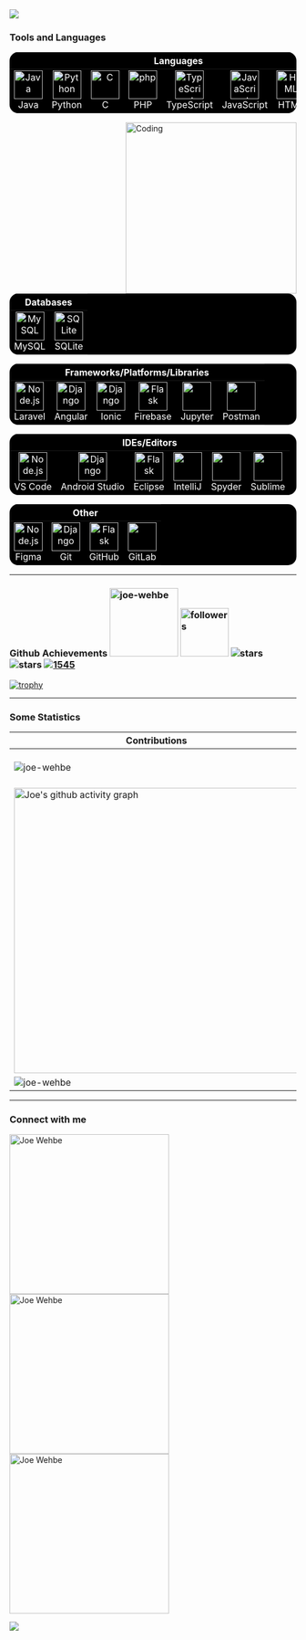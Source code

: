 <img src="https://capsule-render.vercel.app/api?type=waving&height=150&color=122B6C&text=Hi,%20I'm%20Joe%20Wehbe&fontAlign=50&reversal=false&fontAlignY=20&descAlign=49&descAlignY=44&textBg=false&fontSize=30&animation=fadeIn&fontColor=CACACA&section=header&desc=Junior%20Software%20Engineer&descSize=16&rotate=0"/>

<!-- ![github-header-image](https://github.com/joe-wehbe/joe-wehbe/assets/102875229/948c2833-e7d6-44c8-b2d6-a1290b0ed112) -->

### Tools and Languages
<table style="background-color: black; color: white; border: none; border-radius: 15px; overflow: hidden;">
  <thead>
    <tr>
      <th colspan="8" align="center" style="color: white;">Languages</th>
    </tr>
  </thead>
  <tbody>
    <tr>
      <td align="center" style="border: none;">
          <img src="https://techstack-generator.vercel.app/java-icon.svg" alt="Java" width="50" height="50"/><br>Java
      </td>
      <td align="center" style="border: none;">
          <img src="https://techstack-generator.vercel.app/python-icon.svg" alt="Python" width="50" height="50"/><br>Python
      </td>
      <td align="center" style="border: none;">
          <img src="https://user-images.githubusercontent.com/25181517/192106070-46255bcf-65e6-4c6b-a296-bf8d0d8fb2a7.png" alt="C" width="50" height="50"/><br>C
      </td>
      <td align="center" style="border: none;">
          <img src="https://github.com/marwin1991/profile-technology-icons/assets/76662862/dbbc299a-8356-45e4-9d2e-a6c21b4569cf" alt="php" width="50" height="50" alt="php"/><br>PHP
      </td>
      <td align="center" style="border: none;">
          <img src="https://techstack-generator.vercel.app/ts-icon.svg" alt="TypeScript" width="50" height="50"/><br>TypeScript
      </td>
      <td align="center" style="border: none;">
          <img src="https://techstack-generator.vercel.app/js-icon.svg" alt="JavaScript" width="50" height="50"/><br>JavaScript
      </td>
      <td align="center" style="border: none;">
          <img src="https://cdn.worldvectorlogo.com/logos/html-1.svg" width="50" height="50" alt="HTML"/><br>HTML
      </td>
      <td align="center" style="border: none;">
          <img src="https://cdn.worldvectorlogo.com/logos/css-3.svg" width="50" height="50" alt="CSS"/><br>CSS
      </td>
    </tr>
  </tbody>
</table>

<img align="right" alt="Coding" width="300" src = "https://github.com/joe-wehbe/joe-wehbe/assets/102875229/f19a8421-190e-405c-884f-6cc2f709cfcb">

<table style="background-color: black; color: white; border: none; border-radius: 15px; overflow: hidden;">
  <thead>
    <tr>
      <th colspan="4" align="center" style="color: white;">Databases</th>
    </tr>
  </thead>
  <tbody>
    <tr>
      <td align="center" style="border: none;">
        <img src="https://techstack-generator.vercel.app/mysql-icon.svg" alt="MySQL" width="50" height="50"/><br>MySQL
      </td>
      <td align="center" style="border: none;">
        <img src="https://github.com/marwin1991/profile-technology-icons/assets/136815194/82df4543-236b-4e45-9604-5434e3faab17" alt="SQLite" width="50" height="50" alt="Django"/><br>SQLite
      </td>
  </tbody>
</table>

<table style="background-color: black; color: white; border: none; border-radius: 15px; overflow: hidden;">
  <thead>
    <tr>
      <th colspan="8" align="center" style="color: white;">Frameworks/Platforms/Libraries</th>
    </tr>
  </thead>
  <tbody>
    <tr>
      <td align="center" style="border: none;">
        <img src="https://github.com/marwin1991/profile-technology-icons/assets/25181517/afcf1c98-544e-41fb-bf44-edba5e62809a" width="50" height="50" alt="Node.js"/><br>Laravel
      </td>
      <td align="center" style="border: none;">
        <img src="https://user-images.githubusercontent.com/25181517/183890595-779a7e64-3f43-4634-bad2-eceef4e80268.png" width="50" height="50" alt="Django"/><br>Angular
      </td>
      <td align="center" style="border: none;">
        <img src="https://github.com/joe-wehbe/emergency-response-unit/assets/102875229/641334fc-6c12-449c-8da8-a252bb4a90dc" width="50" height="50" alt="Django"/><br>Ionic
      </td>
      <td align="center" style="border: none;">
        <img src="https://user-images.githubusercontent.com/25181517/189716855-2c69ca7a-5149-4647-936d-780610911353.png" width="50" height="50" alt="Flask"/><br>Firebase
      </td>
      <td align="center" style="border: none;">
        <img src="https://user-images.githubusercontent.com/25181517/183914128-3fc88b4a-4ac1-40e6-9443-9a30182379b7.png" width="50" height="50"/><br>Jupyter
      </td>
      <td align="center" style="border: none;">
        <img src="https://user-images.githubusercontent.com/25181517/192109061-e138ca71-337c-4019-8d42-4792fdaa7128.png" width="50" height="50"/><br>Postman
      </td>
    </tr>
  </tbody>
</table>

<table style="background-color: black; color: white; border: none; border-radius: 15px; overflow: hidden;">
  <thead>
    <tr>
      <th colspan="8" align="center" style="color: white;">IDEs/Editors</th>
    </tr>
  </thead>
  <tbody>
    <tr>
      <td align="center" style="border: none;">
        <img src="https://user-images.githubusercontent.com/25181517/192108891-d86b6220-e232-423a-bf5f-90903e6887c3.png" width="50" height="50" alt="Node.js"/><br>VS Code
      </td>
      <td align="center" style="border: none;">
        <img src="https://user-images.githubusercontent.com/25181517/117269608-b7dcfb80-ae58-11eb-8e66-6cc8753553f0.png" width="50" height="50" alt="Django"/><br>Android Studio
      </td>
      <td align="center" style="border: none;">
        <img src="https://user-images.githubusercontent.com/25181517/192108892-6e9b5cdf-4e35-4a70-ad9a-801a93a07c1c.png" width="50" height="50" alt="Flask"/><br>Eclipse
      </td>
      <td align="center" style="border: none;">
        <img src="https://user-images.githubusercontent.com/25181517/192108890-200809d1-439c-4e23-90d3-b090cf9a4eea.png" width="50" height="50"/><br>IntelliJ
      </td>
      <td align="center" style="border: none;">
        <img src="https://github.com/marwin1991/profile-technology-icons/assets/76012086/be791591-7b5a-4ada-9331-ff577f71a530" width="50" height="50"/><br>Spyder
      </td>
      <td align="center" style="border: none;">
        <img src="https://user-images.githubusercontent.com/25181517/190887576-6653f877-8439-4521-82f3-403086ead892.png" width="50" height="50"/><br>Sublime
      </td>
    </tr>
  </tbody>
</table>

<table style="background-color: black; color: white; border: none; border-radius: 15px; overflow: hidden;">
  <thead>
    <tr>
      <th colspan="4" align="center" style="color: white;">Other</th>
    </tr>
  </thead>
  <tbody>
    <tr>
      <td align="center" style="border: none;">
        <img src="https://user-images.githubusercontent.com/25181517/189715289-df3ee512-6eca-463f-a0f4-c10d94a06b2f.png" width="50" height="50" alt="Node.js"/><br>Figma
      </td>
      <td align="center" style="border: none;">
        <img src="https://user-images.githubusercontent.com/25181517/192108372-f71d70ac-7ae6-4c0d-8395-51d8870c2ef0.png" width="50" height="50" alt="Django"/><br>Git
      </td>
      <td align="center" style="border: none;">
        <img src="https://user-images.githubusercontent.com/25181517/192108374-8da61ba1-99ec-41d7-80b8-fb2f7c0a4948.png" width="50" height="50" alt="Flask"/><br>GitHub
      </td>
      <td align="center" style="border: none;">
        <img src="https://user-images.githubusercontent.com/25181517/192108376-c675d39b-90f6-4073-bde6-5a9291644657.png" width="50" height="50"/><br>GitLab
      </td>
    </tr>
  </tbody>
</table>

<!-- <a target="_blank" rel="noreferrer"> <img src="https://img.shields.io/badge/java-%23ED8B00.svg?style=for-the-badge&logo=java&logoColor=white" alt="java"> </a> 
<a target="_blank" rel="noreferrer"> <img src="https://img.shields.io/badge/python-3670A0?style=for-the-badge&logo=python&logoColor=ffdd54" alt="python"> </a>
<a target="_blank" rel="noreferrer"> <img src="https://img.shields.io/badge/C-00599C?style=for-the-badge&logo=c&logoColor=white" alt="c"> </a>
<a target="_blank" rel="noreferrer"> <img src="https://img.shields.io/badge/PHP-777BB4?style=for-the-badge&logo=php&logoColor=white" alt="php"> </a>
<a target="_blank" rel="noreferrer"> <img src="https://img.shields.io/badge/typescript-%23007ACC.svg?style=for-the-badge&logo=typescript&logoColor=white" alt="typescript"> </a>
<a target="_blank" rel="noreferrer"> <img src="https://img.shields.io/badge/html5-%23E34F26.svg?style=for-the-badge&logo=html5&logoColor=white" alt="html"></a>
<a target="_blank" rel="noreferrer"> <img src="https://img.shields.io/badge/css3-%231572B6.svg?style=for-the-badge&logo=css3&logoColor=white" alt="css"> </a>
<a target="_blank" rel="noreferrer"> <img src="https://img.shields.io/badge/markdown-%23000000.svg?style=for-the-badge&logo=markdown&logoColor=white" alt="markdown"> </a>
<a target="_blank" rel="noreferrer"> <img src="https://img.shields.io/badge/PowerShell-%235391FE.svg?style=for-the-badge&logo=powershell&logoColor=white" alt="powershell"> </a> 
</p>

<p align="left">
Databases <br>
<a target="_blank" rel="noreferrer"> <img src="https://img.shields.io/badge/MySQL-005C84?style=for-the-badge&logo=mysql&logoColor=white" alt="mysql"> </a>  
<a target="_blank" rel="noreferrer"> <img src="https://img.shields.io/badge/SQLite-07405E?style=for-the-badge&logo=sqlite&logoColor=white" alt="sqlite"> </a> 
</p>

<p align="left">
Frameworks/Platforms/Libraries <br>
<a target="_blank" rel="noreferrer"> <img src="https://img.shields.io/badge/laravel-%23FF2D20.svg?style=for-the-badge&logo=laravel&logoColor=white" alt="laravel"> </a>
<a target="_blank" rel="noreferrer"> <img src="https://img.shields.io/badge/Ionic-%233880FF.svg?style=for-the-badge&logo=Ionic&logoColor=white" alt="ionic"></a>
<a target="_blank" rel="noreferrer"> <img src="https://img.shields.io/badge/angular-%23DD0031.svg?style=for-the-badge&logo=angular&logoColor=white" alt="angular"></a>    
<a target="_blank" rel="noreferrer"> <img src="https://img.shields.io/badge/firebase-a08021?style=for-the-badge&logo=firebase&logoColor=ffcd34" alt="firebase"> </a>
<a target="_blank" rel="noreferrer"> <img src="https://img.shields.io/badge/jupyter-%23FA0F00.svg?style=for-the-badge&logo=jupyter&logoColor=white" alt="jupyter"> </a>
<a target="_blank" rel="noreferrer"> <img src="https://img.shields.io/badge/Postman-FF6C37?style=for-the-badge&logo=Postman&logoColor=white" alt="postman"> </a>
<a target="_blank" rel="noreferrer"> <img src="https://img.shields.io/badge/Xampp-F37623?style=for-the-badge&logo=xampp&logoColor=white" alt="xampp"> </a>
<a target="_blank" rel="noreferrer"> <img src="https://img.shields.io/badge/Anaconda-%2344A833.svg?style=for-the-badge&logo=anaconda&logoColor=white" alt="anaconda"> </a>
</p>

<p align="left">
IDEs/Editors <br>
<a target="_blank" rel="noreferrer"> <img src="https://img.shields.io/badge/VSCode-0078D4?style=for-the-badge&logo=visual%20studio%20code&logoColor=white" alt="VsCode"> </a>
<a target="_blank" rel="noreferrer"> <img src="https://img.shields.io/badge/Visual%20Studio-5C2D91.svg?style=for-the-badge&logo=visual-studio&logoColor=white" alt="VS"> </a>
<a target="_blank" rel="noreferrer"> <img src="https://img.shields.io/badge/Android_Studio-3DDC84?style=for-the-badge&logo=android-studio&logoColor=white" alt="android"> </a>
<a target="_blank" rel="noreferrer"> <img src="https://img.shields.io/badge/RStudio-4285F4?style=for-the-badge&logo=rstudio&logoColor=white" alt="Rstudio"> </a>    
<a target="_blank" rel="noreferrer"> <img src="https://img.shields.io/badge/Eclipse-2C2255?style=for-the-badge&logo=eclipse&logoColor=white" alt="eclipse"> </a>
<a target="_blank" rel="noreferrer"> <img src="https://img.shields.io/badge/IntelliJ_IDEA-000000.svg?style=for-the-badge&logo=intellij-idea&logoColor=white" alt="intellij"> </a>
<a target="_blank" rel="noreferrer"> <img src="https://img.shields.io/badge/Spyder-838485?style=for-the-badge&logo=spyder%20ide&logoColor=maroon" alt="spyder"> </a>
<a target="_blank" rel="noreferrer"> <img src="https://img.shields.io/badge/PyCharm-000000.svg?&style=for-the-badge&logo=PyCharm&logoColor=white" alt="PyCharm"> </a>
<a target="_blank" rel="noreferrer"> <img src="https://img.shields.io/badge/Notepad++-90E59A.svg?style=for-the-badge&logo=notepad%2B%2B&logoColor=black" alt="notepad++"> </a>
<a target="_blank" rel="noreferrer"> <img src="https://img.shields.io/badge/sublime_text-%23575757.svg?style=for-the-badge&logo=sublime-text&logoColor=important" alt="sublime_text"> </a> 
</p>

<p align="left">
Other <br>    
<a target="_blank" rel="noreferrer"> <img src="https://img.shields.io/badge/Figma-F24E1E?style=for-the-badge&logo=figma&logoColor=white" alt="figma"> </a>   
<a target="_blank" rel="noreferrer"> <img src="https://img.shields.io/badge/GIT-E44C30?style=for-the-badge&logo=git&logoColor=white" alt="git"> </a> 
<a target="_blank" rel="noreferrer"> <img src="https://img.shields.io/badge/github-%23121011.svg?style=for-the-badge&logo=github&logoColor=white" alt="github"> </a>
<a target="_blank" rel="noreferrer"> <img src="https://img.shields.io/badge/Windows-0078D6?style=for-the-badge&logo=windows&logoColor=white" alt="windows"> </a> 
</p> -->

***

### Github Achievements <img width="120" src="https://komarev.com/ghpvc/?username=joe-wehbe&label=Profile%20views&color=0e75b6&style=flat" alt="joe-wehbe"/> <img alt="followers" width="85" title="Follow me on Github" src="https://img.shields.io/github/followers/joe-wehbe?color=236ad3&style=flat&label=Followers"/> <img src="https://img.shields.io/badge/dynamic/json?&label=Stars&style=flat&query=%24.stars&url=https://api.github-star-counter.workers.dev/user/joe-wehbe" alt="stars"> <img src="https://img.shields.io/badge/dynamic/json?&label=Forks&style=flat&query=%24.forks&url=https://api.github-star-counter.workers.dev/user/joe-wehbe" alt="stars"> <a href="https://committers.top/lebanon.html" target="blank"><img src="https://user-badge.committers.top/lebanon/joe-wehbe.svg" alt="1545" /></a>
[![trophy](https://github-profile-trophy.vercel.app/?username=joe-wehbe&column=-1&theme=darkhub&margin-w=5&no-frame=true)](https://github.com/joe-wehbe/github-profile-trophy)

***

### Some Statistics
| Contributions | Languages | 
| ------------- | --------- |
| <img align="center" src="https://github-readme-stats.vercel.app/api?username=joe-wehbe&show_icons=true&theme=transparent&locale=en&hide_border=true" alt="joe-wehbe"/> | &nbsp;&nbsp;&nbsp;<img align="center" src="https://github-readme-stats.vercel.app/api/top-langs?username=joe-wehbe&show_icons=true&exclude_repo=joe-wehbe,CineLeb&locale=en&layout=compact&theme=transparent&hide_border=true" alt="joe-wehbe" /> | 
| <img width="500" align="center" src="https://github-readme-activity-graph.vercel.app/graph?username=joe-wehbe&theme=github-compact&hide_border=true&line=1E60B1" alt="Joe's github activity graph" /> | <img align="center" src="http://github-profile-summary-cards.vercel.app/api/cards/most-commit-language?username=joe-wehbe&theme=transparent&hide_border=true" alt="joe-wehbe"/> |
| <img align="center" src="https://github-readme-streak-stats.herokuapp.com/?user=joe-wehbe&theme=transparent&hide_border=true" alt="joe-wehbe"/> | &nbsp;&nbsp;&nbsp;<img align="center" src="http://github-profile-summary-cards.vercel.app/api/cards/repos-per-language?username=joe-wehbe&theme=transparent&exclude_repo=joe-wehbe" /> | 

***

### Connect with me
<!-- <a href="https://github.com/joe-wehbe" target="blank"><img align="center" src="https://skillicons.dev/icons?i=github" alt="1545" /></a>
<a href="https://www.linkedin.com/in/joe-wehbe/" target="blank"><img align="center" src="https://skillicons.dev/icons?i=linkedin" /></a>
<a href="https://leetcode.com/joe-wehbe/" target="blank"><img align="center" src="https://cdn.iconscout.com/icon/free/png-256/free-leetcode-3521542-2944960.png?f=webp" width = "46"/></a>
<a href="https://lichess.org/@/JW8"><img align="center" src="https://images.prismic.io/lichess/5cfd2630-2a8f-4fa9-8f78-04c2d9f0e5fe_lichess-box-1024.png?auto=compress,format" width = "46"/></a>-->

<a href="mailto:joewehbe@yahoo.com" target="_blank"><img src="https://bentos.jkominovic.dev/api/v1/bento-cards?url=joewehbe%40yahoo.com&subtitle=joewehbe@yahoo.com&size=wide" width="280" alt="Joe Wehbe"></a>
<a href="https://www.linkedin.com/in/joe-wehbe/" target="_blank"><img src="https://bentos.jkominovic.dev/api/v1/bento-cards?url=https%3A%2F%2Fwww.linkedin.com%2Fin%2Fkenan-gain-33048518a%2F&subtitle=@Joe+Wehbe&size=wide" width="280" alt="Joe Wehbe"></a>
<a href="https://github.com/joe-wehbe" target="_blank"> <img src="https://bentos.jkominovic.dev/api/v1/bento-cards?url=https%3A%2F%2Fgithub.com%2FKenanGain&subtitle=%2FJoe+Wehbe&size=wide" width="280" alt="Joe Wehbe"></a>

<img src="https://capsule-render.vercel.app/api?type=waving&height=130&color=122B6C&fontAlign=50&reversal=false&fontAlignY=36&descAlign=53&descAlignY=49&textBg=false&fontSize=46&animation=fadeIn&section=footer"/>
